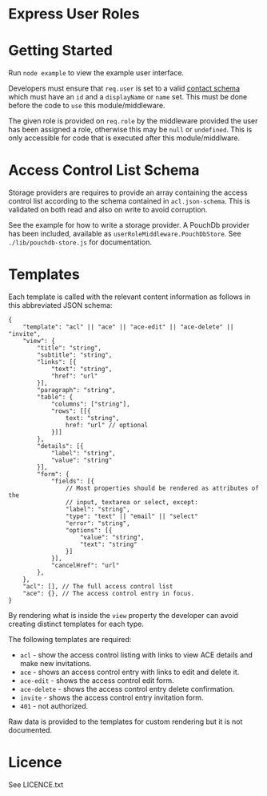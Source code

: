 Express User Roles
==================

Getting Started
===============

Run `node example` to view the example user interface.

Developers must ensure that `req.user` is set to a valid
[contact schema](https://tools.ietf.org/html/draft-smarr-vcarddav-portable-contacts-00)
which must have an `id` and a `displayName` or `name` set. This must be done
before the code to `use` this module/middleware.

The given role is provided on `req.role` by the middleware provided the user
has been assigned a role, otherwise this may be `null` or `undefined`. This is
only accessible for code that is executed after this module/middlware.

Access Control List Schema
==========================

Storage providers are requires to provide an array containing the access
control list according to the schema contained in `acl.json-schema`. This is
validated on both read and also on write to avoid corruption.

See the example for how to write a storage provider. A PouchDb provider has
been included, available as `userRoleMiddleware.PouchDbStore`. See
`./lib/pouchdb-store.js` for documentation.

Templates
=========

Each template is called with the relevant content information as follows in this
abbreviated JSON schema:

```
{
    "template": "acl" || "ace" || "ace-edit" || "ace-delete" || "invite",
    "view": {
        "title": "string",
        "subtitle": "string",
        "links": [{
            "text": "string",
            "href": "url"
        }],
        "paragraph": "string",
        "table": {
            "columns": ["string"],
            "rows": [[{
                text: "string",
                href: "url" // optional
            }]]
        },
        "details": [{
            "label": "string",
            "value": "string"
        }],
        "form": {
            "fields": [{
                // Most properties should be rendered as attributes of the
                // input, textarea or select, except:
                "label": "string",
                "type": "text" || "email" || "select"
                "error": "string",
                "options": [{
                    "value": "string",
                    "text": "string"
                }]
            }],
            "cancelHref": "url"
        },
    },
    "acl": [], // The full access control list
    "ace": {}, // The access control entry in focus.
}
```

By rendering what is inside the `view` property the developer can avoid creating
distinct templates for each type.

The following templates are required:

* `acl` - show the access control listing with links to view ACE details and make new invitations.
* `ace` - shows an access control entry with links to edit and delete it.
* `ace-edit` - shows the access control edit form.
* `ace-delete` - shows the access control entry delete confirmation.
* `invite` - shows the access control entry invitation form.
* `401` - not authorized.

Raw data is provided to the templates for custom rendering but it is not
documented.

Licence
=======

See LICENCE.txt
